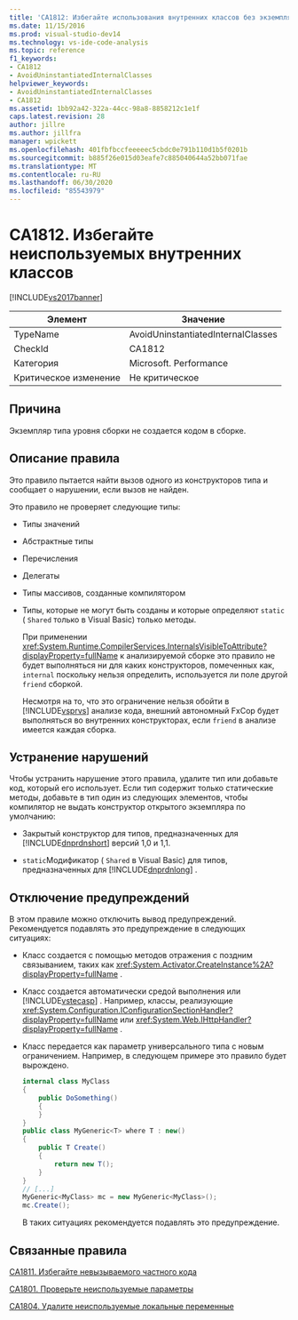 ```yaml
---
title: 'CA1812: Избегайте использования внутренних классов без экземпляров | Документация Майкрософт'
ms.date: 11/15/2016
ms.prod: visual-studio-dev14
ms.technology: vs-ide-code-analysis
ms.topic: reference
f1_keywords:
- CA1812
- AvoidUninstantiatedInternalClasses
helpviewer_keywords:
- AvoidUninstantiatedInternalClasses
- CA1812
ms.assetid: 1bb92a42-322a-44cc-98a8-8858212c1e1f
caps.latest.revision: 28
author: jillre
ms.author: jillfra
manager: wpickett
ms.openlocfilehash: 401fbfbccfeeeeec5cbdc0e791b110d1b5f0201b
ms.sourcegitcommit: b885f26e015d03eafe7c885040644a52bb071fae
ms.translationtype: MT
ms.contentlocale: ru-RU
ms.lasthandoff: 06/30/2020
ms.locfileid: "85543979"
---
```

# <a name="ca1812-avoid-uninstantiated-internal-classes"></a>CA1812. Избегайте неиспользуемых внутренних классов
[!INCLUDE[vs2017banner](../includes/vs2017banner.md)]

|Элемент|Значение|
|-|-|
|TypeName|AvoidUninstantiatedInternalClasses|
|CheckId|CA1812|
|Категория|Microsoft. Performance|
|Критическое изменение|Не критическое|

## <a name="cause"></a>Причина
 Экземпляр типа уровня сборки не создается кодом в сборке.

## <a name="rule-description"></a>Описание правила
 Это правило пытается найти вызов одного из конструкторов типа и сообщает о нарушении, если вызов не найден.

 Это правило не проверяет следующие типы:

- Типы значений

- Абстрактные типы

- Перечисления

- Делегаты

- Типы массивов, созданные компилятором

- Типы, которые не могут быть созданы и которые определяют `static` ( `Shared` только в Visual Basic) только методы.

  При применении <xref:System.Runtime.CompilerServices.InternalsVisibleToAttribute?displayProperty=fullName> к анализируемой сборке это правило не будет выполняться ни для каких конструкторов, помеченных как, `internal` поскольку нельзя определить, используется ли поле другой `friend` сборкой.

  Несмотря на то, что это ограничение нельзя обойти в [!INCLUDE[vsprvs](../includes/vsprvs-md.md)] анализе кода, внешний автономный FxCop будет выполняться во внутренних конструкторах, если `friend` в анализе имеется каждая сборка.

## <a name="how-to-fix-violations"></a>Устранение нарушений
 Чтобы устранить нарушение этого правила, удалите тип или добавьте код, который его использует. Если тип содержит только статические методы, добавьте в тип один из следующих элементов, чтобы компилятор не выдать конструктор открытого экземпляра по умолчанию:

- Закрытый конструктор для типов, предназначенных для [!INCLUDE[dnprdnshort](../includes/dnprdnshort-md.md)] версий 1,0 и 1,1.

- `static`Модификатор ( `Shared` в Visual Basic) для типов, предназначенных для [!INCLUDE[dnprdnlong](../includes/dnprdnlong-md.md)] .

## <a name="when-to-suppress-warnings"></a>Отключение предупреждений
 В этом правиле можно отключить вывод предупреждений. Рекомендуется подавлять это предупреждение в следующих ситуациях:

- Класс создается с помощью методов отражения с поздним связыванием, таких как <xref:System.Activator.CreateInstance%2A?displayProperty=fullName> .

- Класс создается автоматически средой выполнения или [!INCLUDE[vstecasp](../includes/vstecasp-md.md)] . Например, классы, реализующие <xref:System.Configuration.IConfigurationSectionHandler?displayProperty=fullName> или <xref:System.Web.IHttpHandler?displayProperty=fullName> .

- Класс передается как параметр универсального типа с новым ограничением. Например, в следующем примере это правило будет вырождено.

  ```csharp
  internal class MyClass
  {
      public DoSomething()
      {
      }
  }
  public class MyGeneric<T> where T : new()
  {
      public T Create()
      {
          return new T();
      }
  }
  // [...]
  MyGeneric<MyClass> mc = new MyGeneric<MyClass>();
  mc.Create();
  ```

  В таких ситуациях рекомендуется подавлять это предупреждение.

## <a name="related-rules"></a>Связанные правила
 [CA1811. Избегайте невызываемого частного кода](../code-quality/ca1811-avoid-uncalled-private-code.md)

 [CA1801. Проверьте неиспользуемые параметры](../code-quality/ca1801-review-unused-parameters.md)

 [CA1804. Удалите неиспользуемые локальные переменные](../code-quality/ca1804-remove-unused-locals.md)
